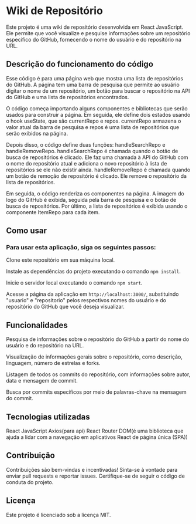 # Wiki de Repositório



Este projeto é uma wiki de repositório desenvolvida em React JavaScript. Ele permite que você visualize e pesquise informações sobre um repositório específico do GitHub, fornecendo o nome do usuário e do repositório na URL.

## Descrição do funcionamento do código

Esse código é para uma página web que mostra uma lista de repositórios do GitHub. A página tem uma barra de pesquisa que permite ao usuário digitar o nome de um repositório, um botão para buscar o repositório na API do GitHub e uma lista de repositórios encontrados.

O código começa importando alguns componentes e bibliotecas que serão usados para construir a página. Em seguida, ele define dois estados usando o hook useState, que são currentRepo e repos. currentRepo armazena o valor atual da barra de pesquisa e repos é uma lista de repositórios que serão exibidos na página.

Depois disso, o código define duas funções: handleSearchRepo e handleRemoveRepo. handleSearchRepo é chamada quando o botão de busca de repositórios é clicado. Ele faz uma chamada à API do GitHub com o nome do repositório atual e adiciona o novo repositório à lista de repositórios se ele não existir ainda. handleRemoveRepo é chamada quando um botão de remoção de repositório é clicado. Ele remove o repositório da lista de repositórios.

Em seguida, o código renderiza os componentes na página. A imagem do logo do GitHub é exibida, seguida pela barra de pesquisa e o botão de busca de repositórios. Por último, a lista de repositórios é exibida usando o componente ItemRepo para cada item.

## Como usar

### Para usar esta aplicação, siga os seguintes passos:

Clone este repositório em sua máquina local.

Instale as dependências do projeto executando o comando `npm install`.

Inicie o servidor local executando o comando `npm start`.

Acesse a página da aplicação em `http://localhost:3000/`, substituindo "usuario" e "repositorio" pelos respectivos nomes do usuário e do repositório do GitHub que você deseja visualizar.

## Funcionalidades

Pesquisa de informações sobre o repositório do GitHub a partir do nome do usuário e do repositório na URL.

Visualização de informações gerais sobre o repositório, como descrição, linguagem, número de estrelas e forks.

Listagem de todos os commits do repositório, com informações sobre autor, data e mensagem de commit.

Busca por commits específicos por meio de palavras-chave na mensagem do commit.

## Tecnologias utilizadas

React JavaScript
Axios(para api)
React Router DOM(é uma biblioteca que ajuda a lidar com a navegação em aplicativos React de página única (SPA))

## Contribuição

Contribuições são bem-vindas e incentivadas! Sinta-se à vontade para enviar pull requests e reportar issues. Certifique-se de seguir o código de conduta do projeto.

## Licença

Este projeto é licenciado sob a licença MIT.
